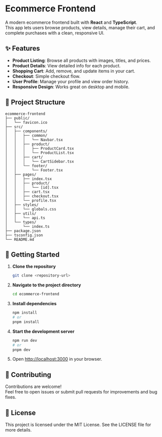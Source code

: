 # Ecommerce Frontend

A modern ecommerce frontend built with **React** and **TypeScript**.  
This app lets users browse products, view details, manage their cart, and complete purchases with a clean, responsive UI.

## ✨ Features

- **Product Listing**: Browse all products with images, titles, and prices.
- **Product Details**: View detailed info for each product.
- **Shopping Cart**: Add, remove, and update items in your cart.
- **Checkout**: Simple checkout flow.
- **User Profile**: Manage your profile and view order history.
- **Responsive Design**: Works great on desktop and mobile.

## 📁 Project Structure

```
ecommerce-frontend
├── public/
│   └── favicon.ico
├── src/
│   ├── components/
│   │   ├── common/
│   │   │   └── Navbar.tsx
│   │   ├── product/
│   │   │   ├── ProductCard.tsx
│   │   │   └── ProductList.tsx
│   │   ├── cart/
│   │   │   └── CartSidebar.tsx
│   │   └── footer/
│   │       └── Footer.tsx
│   ├── pages/
│   │   ├── index.tsx
│   │   ├── product/
│   │   │   └── [id].tsx
│   │   ├── cart.tsx
│   │   ├── checkout.tsx
│   │   └── profile.tsx
│   ├── styles/
│   │   └── globals.css
│   ├── utils/
│   │   └── api.ts
│   └── types/
│       └── index.ts
├── package.json
├── tsconfig.json
└── README.md
```

## 🚀 Getting Started

1. **Clone the repository**
   ```sh
   git clone <repository-url>
   ```

2. **Navigate to the project directory**
   ```sh
   cd ecommerce-frontend
   ```

3. **Install dependencies**
   ```sh
   npm install
   # or
   pnpm install
   ```

4. **Start the development server**
   ```sh
   npm run dev
   # or
   pnpm dev
   ```

5. Open [http://localhost:3000](http://localhost:3000) in your browser.

## 🤝 Contributing

Contributions are welcome!  
Feel free to open issues or submit pull requests for improvements and bug fixes.

## 📄 License

This project is licensed under the MIT License. See the LICENSE file for more details.